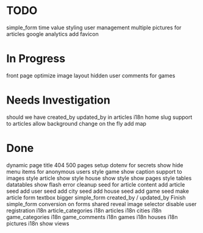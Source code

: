 
TODO
=======================

simple_form time value styling
user management
multiple pictures for articles
google analytics
add favicon


In Progress
=======================

front page optimize image layout
hidden user comments for games


Needs Investigation
=======================

should we have created_by updated_by in articles
i18n home
slug support to articles
allow background change on the fly
add map


Done
=======================

dynamic page title
404 500 pages
setup dotenv for secrets
show hide menu items for anonymous users
style game show
caption support to images
style article show
style house show
style show pages
style tables datatables
show flash error
cleanup seed for article content
add article seed
add user seed
add city seed
add house seed
add game seed
make article form textbox bigger
simple_form created_by / updated_by
Finish simple_form conversion on forms
shared reveal image selector
disable user registration
i18n article_categories
i18n articles
i18n cities
i18n game_categories
i18n game_comments
i18n games
i18n houses
i18n pictures
i18n show views


